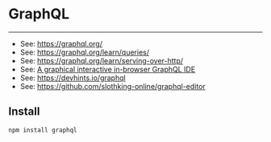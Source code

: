 # GraphQL

----

- See: https://graphql.org/
- See: https://graphql.org/learn/queries/
- See: https://graphql.org/learn/serving-over-http/
- See: [A graphical interactive in-browser GraphQL IDE](https://github.com/graphql/graphiql)
- See: https://devhints.io/graphql
- See: https://github.com/slothking-online/graphql-editor

## Install
```shell
npm install graphql
```
